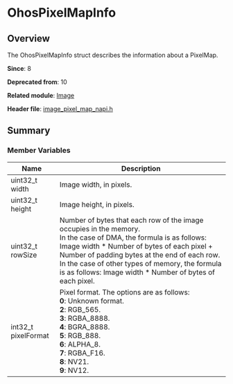 # OhosPixelMapInfo

## Overview

The OhosPixelMapInfo struct describes the information about a PixelMap.

**Since**: 8

**Deprecated from**: 10

**Related module**: [Image](capi-image.md)

**Header file**: [image_pixel_map_napi.h](capi-image-pixel-map-napi-h.md)

## Summary

### Member Variables

| Name| Description|
| -- | -- |
| uint32_t width | Image width, in pixels.|
| uint32_t height | Image height, in pixels.|
| uint32_t rowSize | Number of bytes that each row of the image occupies in the memory.<br>In the case of DMA, the formula is as follows: Image width \* Number of bytes of each pixel + Number of padding bytes at the end of each row. In the case of other types of memory, the formula is as follows: Image width \* Number of bytes of each pixel.|
| int32_t pixelFormat |  Pixel format. The options are as follows:<br>**0**: Unknown format.<br>**2**: RGB_565.<br>**3**: RGBA_8888.<br>**4**: BGRA_8888.<br>**5**: RGB_888.<br>**6**: ALPHA_8.<br>**7**: RGBA_F16.<br>**8**: NV21.<br>**9**: NV12.|
